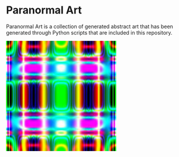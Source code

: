 # Paranormal Art

Paranormal Art is a collection of generated abstract art that has been generated through Python scripts that are included in this repository.<br>

![alt tag](https://raw.githubusercontent.com/sfanis0000/paranormalart/master/SCREENSHOT.jpg)

